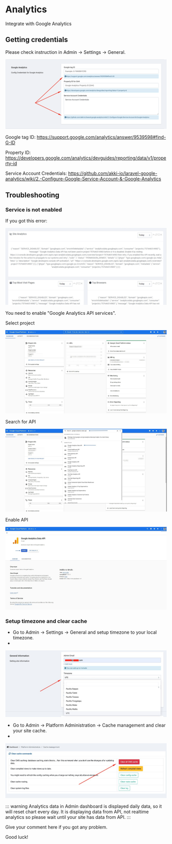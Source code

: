 # Analytics

Integrate with Google Analytics

## Getting credentials

Please check instruction in Admin -> Settings -> General.

![Instructions](./images/analytics-instruction.png)

Google tag ID: https://support.google.com/analytics/answer/9539598#find-G-ID

Property ID: https://developers.google.com/analytics/devguides/reporting/data/v1/property-id

Service Account Credentials: https://github.com/akki-io/laravel-google-analytics/wiki/2.-Configure-Google-Service-Account-&-Google-Analytics

## Troubleshooting

### Service is not enabled

If you got this error:

![Image](./images/analytics-service-not-enabled.png)

You need to enable "Google Analytics API services".

Select project

![Image](./images/analytics-select-project.png)

Search for API

![Image](./images/analytics-select-api.png)

Enable API

![Image](./images/analytics-enable-api.png)

### Setup timezone and clear cache

- Go to Admin -> Settings -> General and setup timezone to your local timezone.
-
![Image](./images/analytics-timezone.png)

- Go to Admin -> Platform Administration -> Cache management and clear your site cache.
-
![Image](./images/analytics-cache.png)

::: warning
Analytics data in Admin dashboard is displayed daily data, so it will reset chart every day. It is displaying data from
API, not realtime analytics so please wait until your site has data from API.
:::

Give your comment here if you got any problem.

Good luck!
